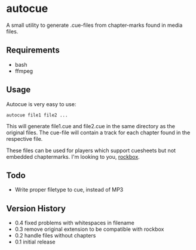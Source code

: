 autocue
=======

A small utility to generate .cue-files from chapter-marks found in media files.


Requirements
-------
* bash
* ffmpeg

Usage
-------

Autocue is very easy to use:

    autocue file1 file2 ...

This will generate file1.cue and file2.cue in the same directory as the original files.
The cue-file will contain a track for each chapter found in the respective file. 

These files can be used for players which support cuesheets but not embedded chaptermarks.
I'm looking to you, [rockbox](http://www.rockbox.org/).


Todo
-------

* Write proper filetype to cue, instead of MP3


Version History
-------

* 0.4 fixed problems with whitespaces in filename  
* 0.3 remove original extension to be compatible with rockbox
* 0.2 handle files without chapters
* 0.1 initial release
